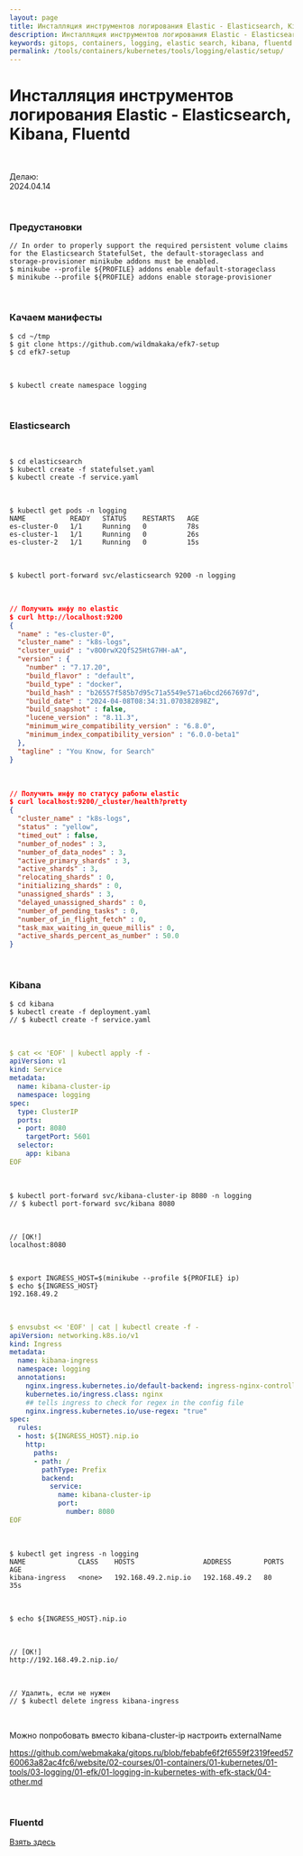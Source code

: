 ```yaml
---
layout: page
title: Инсталляция инструментов логирования Elastic - Elasticsearch, Kibana, Fluentd
description: Инсталляция инструментов логирования Elastic - Elasticsearch, Kibana, Fluentd
keywords: gitops, containers, logging, elastic search, kibana, fluentd
permalink: /tools/containers/kubernetes/tools/logging/elastic/setup/
---
```


# Инсталляция инструментов логирования Elastic - Elasticsearch, Kibana, Fluentd

<br/>

Делаю:  
2024.04.14

<br/>

### Предустановки

```
// In order to properly support the required persistent volume claims for the Elasticsearch StatefulSet, the default-storageclass and storage-provisioner minikube addons must be enabled.
$ minikube --profile ${PROFILE} addons enable default-storageclass
$ minikube --profile ${PROFILE} addons enable storage-provisioner
```

<br/>

### Качаем манифесты

```
$ cd ~/tmp
$ git clone https://github.com/wildmakaka/efk7-setup
$ cd efk7-setup
```

<br/>

```
$ kubectl create namespace logging
```

<br/>

### Elasticsearch

<br/>

```
$ cd elasticsearch
$ kubectl create -f statefulset.yaml
$ kubectl create -f service.yaml
```

<br/>

```
$ kubectl get pods -n logging
NAME           READY   STATUS    RESTARTS   AGE
es-cluster-0   1/1     Running   0          78s
es-cluster-1   1/1     Running   0          26s
es-cluster-2   1/1     Running   0          15s

```

<br/>

```
$ kubectl port-forward svc/elasticsearch 9200 -n logging
```

<br/>

```json
// Получить инфу по elastic
$ curl http://localhost:9200
{
  "name" : "es-cluster-0",
  "cluster_name" : "k8s-logs",
  "cluster_uuid" : "v8O0rwX2QfS25HtG7HH-aA",
  "version" : {
    "number" : "7.17.20",
    "build_flavor" : "default",
    "build_type" : "docker",
    "build_hash" : "b26557f585b7d95c71a5549e571a6bcd2667697d",
    "build_date" : "2024-04-08T08:34:31.070382898Z",
    "build_snapshot" : false,
    "lucene_version" : "8.11.3",
    "minimum_wire_compatibility_version" : "6.8.0",
    "minimum_index_compatibility_version" : "6.0.0-beta1"
  },
  "tagline" : "You Know, for Search"
}
```

<br/>

```json
// Получить инфу по статусу работы elastic
$ curl localhost:9200/_cluster/health?pretty
{
  "cluster_name" : "k8s-logs",
  "status" : "yellow",
  "timed_out" : false,
  "number_of_nodes" : 3,
  "number_of_data_nodes" : 3,
  "active_primary_shards" : 3,
  "active_shards" : 3,
  "relocating_shards" : 0,
  "initializing_shards" : 0,
  "unassigned_shards" : 3,
  "delayed_unassigned_shards" : 0,
  "number_of_pending_tasks" : 0,
  "number_of_in_flight_fetch" : 0,
  "task_max_waiting_in_queue_millis" : 0,
  "active_shards_percent_as_number" : 50.0
}
```

<br/>

### Kibana

```
$ cd kibana
$ kubectl create -f deployment.yaml
// $ kubectl create -f service.yaml
```

<br/>

```yaml
$ cat << 'EOF' | kubectl apply -f -
apiVersion: v1
kind: Service
metadata:
  name: kibana-cluster-ip
  namespace: logging
spec:
  type: ClusterIP
  ports:
  - port: 8080
    targetPort: 5601
  selector:
    app: kibana
EOF
```

<br/>

```
$ kubectl port-forward svc/kibana-cluster-ip 8080 -n logging
// $ kubectl port-forward svc/kibana 8080
```

<br/>

```
// [OK!]
localhost:8080
```

<br/>

```
$ export INGRESS_HOST=$(minikube --profile ${PROFILE} ip)
$ echo ${INGRESS_HOST}
192.168.49.2
```

<br/>

```yaml
$ envsubst << 'EOF' | cat | kubectl create -f -
apiVersion: networking.k8s.io/v1
kind: Ingress
metadata:
  name: kibana-ingress
  namespace: logging
  annotations:
    nginx.ingress.kubernetes.io/default-backend: ingress-nginx-controller
    kubernetes.io/ingress.class: nginx
    ## tells ingress to check for regex in the config file
    nginx.ingress.kubernetes.io/use-regex: "true"
spec:
  rules:
  - host: ${INGRESS_HOST}.nip.io
    http:
      paths:
      - path: /
        pathType: Prefix
        backend:
          service:
            name: kibana-cluster-ip
            port:
              number: 8080
EOF
```

<br/>

```
$ kubectl get ingress -n logging
NAME             CLASS    HOSTS                 ADDRESS        PORTS   AGE
kibana-ingress   <none>   192.168.49.2.nip.io   192.168.49.2   80      35s
```

<br/>

```
$ echo ${INGRESS_HOST}.nip.io
```

<br/>

```
// [OK!]
http://192.168.49.2.nip.io/
```

<br/>

```
// Удалить, если не нужен
// $ kubectl delete ingress kibana-ingress
```

<br/>

Можно попробовать вместо kibana-cluster-ip настроить externalName

https://github.com/webmakaka/gitops.ru/blob/febabfe6f2f6559f2319feed5760063a82ac4fc6/website/02-courses/01-containers/01-kubernetes/01-tools/03-logging/01-efk/01-logging-in-kubernetes-with-efk-stack/04-other.md

<br/>

### Fluentd

[Взять здесь](/tools/containers/kubernetes/tools/logging/elastic/setup/helm/)
